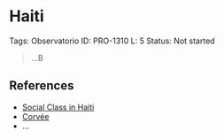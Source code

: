 # Haiti

Tags: Observatorio
ID: PRO-1310
L: 5
Status: Not started

> …B
> 

## References

- [Social Class in Haiti](https://en.wikipedia.org/wiki/Social_class_in_Haiti)
- [Corvée](https://en.wikipedia.org/wiki/Corv%C3%A9e)
- …